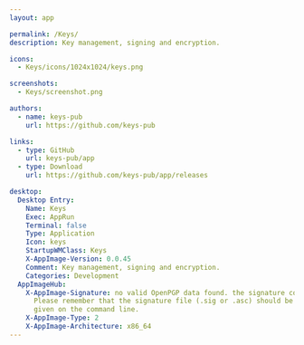 ```yaml
---
layout: app

permalink: /Keys/
description: Key management, signing and encryption.

icons:
  - Keys/icons/1024x1024/keys.png

screenshots:
  - Keys/screenshot.png

authors:
  - name: keys-pub
    url: https://github.com/keys-pub

links:
  - type: GitHub
    url: keys-pub/app
  - type: Download
    url: https://github.com/keys-pub/app/releases

desktop:
  Desktop Entry:
    Name: Keys
    Exec: AppRun
    Terminal: false
    Type: Application
    Icon: keys
    StartupWMClass: Keys
    X-AppImage-Version: 0.0.45
    Comment: Key management, signing and encryption.
    Categories: Development
  AppImageHub:
    X-AppImage-Signature: no valid OpenPGP data found. the signature could not be verified.
      Please remember that the signature file (.sig or .asc) should be the first file
      given on the command line.
    X-AppImage-Type: 2
    X-AppImage-Architecture: x86_64
---
```

